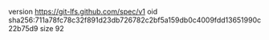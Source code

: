 version https://git-lfs.github.com/spec/v1
oid sha256:711a78fc78c32f891d23db726782c2bf5a159db0c4009fdd13651990c22b75d9
size 92

